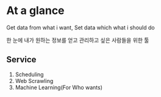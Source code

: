 # At a glance
Get data from what i want, Set data which what i should do

한 눈에 내가 원하는 정보를 얻고 관리하고 싶은 사람들을 위한 툴
## Service
1. Scheduling
2. Web Scrawling
3. Machine Learning(For Who wants)
